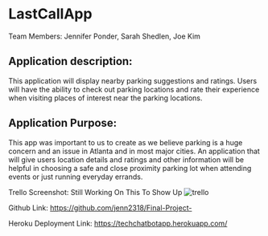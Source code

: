 # LastCallApp

Team Members:
Jennifer Ponder, Sarah Shedlen, Joe Kim

## Application description: 
This application will display nearby parking suggestions and ratings. Users will have the ability to check out parking locations and rate their experience when visiting places of interest near the parking locations.

## Application Purpose: 
This app was important to us to create as we believe parking is a huge concern and an issue in Atlanta and in most major cities. An application that will give users location details and ratings and other information will be helpful in choosing a safe and close proximity parking lot when attending events or just running everyday errands.

Trello Screenshot: Still Working On This To Show Up
![trello](public/assets/trello_screenshot.jpeg)

Github Link: https://github.com/jenn2318/Final-Project-

Heroku Deployment Link: https://techchatbotapp.herokuapp.com/
